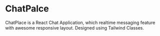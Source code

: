 # ChatPalce
ChatPlace is a React Chat Application, which realtime messaging feature with awesome responsive layout. Designed using Tailwind Classes.
